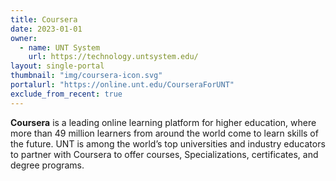 ```yaml
---
title: Coursera
date: 2023-01-01
owner:
  - name: UNT System  
    url: https://technology.untsystem.edu/
layout: single-portal
thumbnail: "img/coursera-icon.svg"
portalurl: "https://online.unt.edu/CourseraForUNT"
exclude_from_recent: true
---
```

<b>Coursera</b> is a leading online learning platform for higher education, where more than 49 million learners from around the world come to learn skills of the future. UNT is among the world’s top universities and industry educators to partner with Coursera to offer courses, Specializations, certificates, and degree programs.
